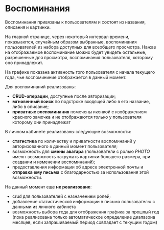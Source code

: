 # Воспоминания

Воспоминания привязаны к пользователям и состоят из названия, описания и картинки.

На главной странице, через некоторый интервал времени, показыаются, случайным образом выбранные, воспоминания пользователей из набора доступных для всеобщего просмотра. Нажав на отображаемое воспоминание можно будет увидеть остальные, разрешенные для просмотра, воспоминания пользователя, которому оно принадлежит.

На графике показана активность того пользователя с начала текущего года, чье воспомининие отображается в данный момент.

Для воспоминаний реализованы:

- **CRUD-операции**, доступные после авторизации;
- **мгновенный поиск** по подстроке входящей либо в его название, либо в описание;
- **приватные воспоминания** помечены иконкой с изображением красного замочка и не отображаются только у пользователя которому они принадлежат

В личном кабинете реализованы следующие возможности:

- **статистика** по количеству и приватности воспоминаний у авторизованного в данный момент пользователя;
- возможность для **смены аватара** (пользователи с ролью _PHOTO_ имеют возможность загружать картинки большего размера, при создании и изменении воспоминаний);
- предоставления информации об адресе электронной почты и **отправка ему письма** с благодарностью за использования этой возможности.

На данный момент еще **не реализовано**:

- crud для пользователей с назначением ролей;
- добавление статистической информации в письмо пользователю с данными из личного кабинета
- возможность выбора года для отображения графика за прошлый год (пока реализована только автоматическое определение диапазона месяцев, если запрашиваемый период совпадает с текущим годом)

